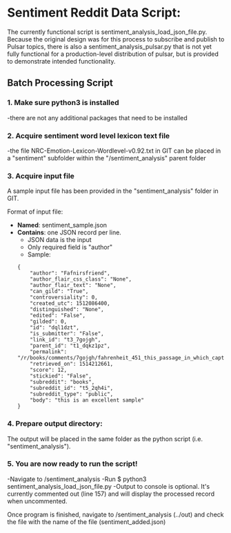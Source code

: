# Sentiment Reddit Data Script:
The currently functional script is sentiment_analysis_load_json_file.py. Because the original design was for this process to subscribe and publish to Pulsar topics, there is also a sentiment_analysis_pulsar.py that is not yet fully functional for a production-level distribution of pulsar, but is provided to demonstrate intended functionality.

## Batch Processing Script
### 1. Make sure python3 is installed
-there are not any additional packages that need to be installed


### 2. Acquire sentiment word level lexicon text file
-the file NRC-Emotion-Lexicon-Wordlevel-v0.92.txt in GIT can be placed in a "sentiment" subfolder within the "/sentiment_analysis" parent folder


### 3. Acquire input file
A sample input file has been provided in the "sentiment_analysis" folder in GIT.

Format of input file:

- **Named**: sentiment_sample.json
- **Contains**: one JSON record per line.
    - JSON data is the input
    - Only required field is "author"
    - Sample:
    ```
    {
        "author": "Fafnirsfriend",
        "author_flair_css_class": "None",
        "author_flair_text": "None",
        "can_gild": "True",
        "controversiality": 0,
        "created_utc": 1512086400,
        "distinguished": "None",
        "edited": "False",
        "gilded": 0,
        "id": "dql1dzt",
        "is_submitter": "False",
        "link_id": "t3_7gojgh",
        "parent_id": "t1_dqkz1pz",
        "permalink": "/r/books/comments/7gojgh/fahrenheit_451_this_passage_in_which_captain/dql1dzt/",
        "retrieved_on": 1514212661,
        "score": 12,
        "stickied": "False",
        "subreddit": "books",
        "subreddit_id": "t5_2qh4i",
        "subreddit_type": "public",
        "body": "this is an excellent sample"
    }
    ```

### 4. Prepare output directory:
The output will be placed in the same folder as the python script (i.e. "sentiment_analysis"). 


### 5. You are now ready to run the script!
-Navigate to /sentiment_analysis
-Run $ python3 sentiment_analysis_load_json_file.py
-Output to console is optional. It's currently commented out (line 157) and will display the processed record when uncommented.

Once program is finished, navigate to /sentiment_analysis (../out) and check the file with the name of the file (sentiment_added.json)
